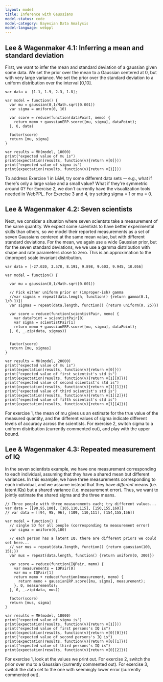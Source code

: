 ```yaml
---
layout: model
title: Inference with Gaussians
model-status: code
model-category: Bayesian Data Analysis
model-language: webppl
---
```


## Lee & Wagenmaker 4.1: Inferring a mean and standard deviation

First, we want to infer the mean and standard deviation of a gaussian given some data.
We set the prior over the mean to a Gaussian centered at 0, but with very large variance.
We set the prior over the standard deviation to a uniform distribution over the interval [0,10]. 

    var data =  [1.1, 1.9, 2.3, 1.8];

    var model = function() {
      var mu = gaussian(0,1/Math.sqrt(0.001)) 
      var sigma = uniform(0, 10)

      var score = reduce(function(dataPoint, memo) {
        return memo + gaussianERP.score([mu, sigma], dataPoint);
      }, 0, data)

      factor(score)
      return [mu, sigma]
    }

    var results = MH(model, 10000)
    print("expected value of mu is")
    print(expectation(results, function(v){return v[0]}))
    print("expected value of sigma is")
    print(expectation(results, function(v){return v[1]}))

To address Exercise 1 in L&M, try some different data sets -- e.g., what if there's only a large value and a small value? What if they're symmetric around 0? For Exercise 2, we don't currently have the visualization tools needed in WebPPL. For Exercise 3 and 4, try setting sigma = 1 or mu = 0.

## Lee & Wagenmaker 4.2: Seven scientists

Next, we consider a situation where seven scientsts take a measurement of the same quantity. We expect some scientists to have better experimental skills than others, so we model their reported measurements as a set of seven Gaussians centered at the same mean value, but with different standard deviations. For the mean, we again use a wide Gaussian prior, but for the seven standard deviations, we we use a gamma distribution with shape and rate parameters close to zero. This is an approximation to the (improper) scale invariant distribution.

    var data = [-27.020, 3.570, 8.191, 9.898, 9.603, 9.945, 10.056]

    var model = function() {
  
      var mu = gaussian(0,1/Math.sqrt(0.001))
  
      // Pick either uniform prior or (improper-ish) gamma
      //var sigmas = repeat(data.length, function() {return gamma(0.1, 1/0.1)})
      var sigmas = repeat(data.length, function() {return uniform(0, 25)})
  
      var score = reduce(function(scientistPair, memo) {
        var dataPoint = scientistPair[0]
        var sigma = scientistPair[1]
        return memo + gaussianERP.score([mu, sigma], dataPoint);
      }, 0, _.zip(data, sigmas))

  
      factor(score)
      return [mu, sigmas]
    }

    var results = MH(model, 20000)
    print("expected value of mu is")
    print(expectation(results, function(v){return v[0]}))
    print("expected value of first scientist's std is")
    print(expectation(results, function(v){return v[1][0]}))
    print("expected value of second scientist's std is")
    print(expectation(results, function(v){return v[1][1]}))
    print("expected value of third scientist's std is")
    print(expectation(results, function(v){return v[1][2]}))
    print("expected value of fifth scientist's std is")
    print(expectation(results, function(v){return v[1][4]}))    

For exercise 1, the mean of mu gives us an estimate for the true value of the measured quantity, and the different values of sigma indicate different levels of accuracy across the scientists. For exercise 2, switch sigma to a uniform distribution (currently commented out), and play with the upper bound.

## Lee & Wagenmaker 4.3: Repeated measurement of IQ

In the seven scientists example, we have one measurement corresponding to each individual, assuming that they have a shared mean but different variances.
In this example, we have three measurements corresponding to each individual, and we assume instead that they have *different* means (i.e. latent IQs) but a shared variance (i.e. measurement error).
Thus, we want to jointly estimate the shared sigma and the three means.

    // Three people with three measurements each; try different values...
    var data = [[90,95,100], [105,110,115], [150,155,160]]
    // var data = [[94, 95, 96], [109, 110,111], [154,155,156]]

    var model = function() {
      // single SD for all people (corresponding to measurement error)
      var sigma = uniform(0,100)

      // each person has a latent IQ; there are different priors we could set here...
      // var mus = repeat(data.length, function() {return gaussian(100, 15);})
      var mus = repeat(data.length, function() {return uniform(0, 300)})

      var score = reduce(function(IQPair, memo) {
        var measurements = IQPair[0]
        var mu = IQPair[1]
        return memo + reduce(function(measurement, memo) {
          return memo + gaussianERP.score([mu, sigma], measurement);
        }, 0, measurements);
      }, 0, _.zip(data, mus))

      factor(score)
      return [mus, sigma]
    }

    var results = MH(model, 10000)
    print("expected value of sigma is")
    print(expectation(results, function(v){return v[1]}))
    print("expected value of first persons's IQ is")
    print(expectation(results, function(v){return v[0][0]}))
    print("expected value of second persons's IQ is")
    print(expectation(results, function(v){return v[0][1]}))
    print("expected value of third persons's IQ is")
    print(expectation(results, function(v){return v[0][2]}))

For exercise 1, look at the values we print out. For exercise 2, switch the prior over mu to a Gaussian (currently commented out). For exercise 3, switch the data set to the one with seemingly lower error (currently commented out).